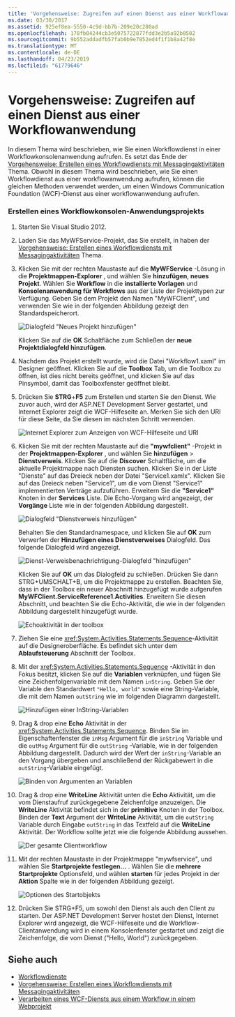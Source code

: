 ```yaml
---
title: 'Vorgehensweise: Zugreifen auf einen Dienst aus einer Workflowanwendung'
ms.date: 03/30/2017
ms.assetid: 925ef8ea-5550-4c9d-bb7b-209e20c280ad
ms.openlocfilehash: 178fb04244cb3e5075722877fdd3e2b5a92b8502
ms.sourcegitcommit: 9b552addadfb57fab0b9e7852ed4f1f1b8a42f8e
ms.translationtype: MT
ms.contentlocale: de-DE
ms.lasthandoff: 04/23/2019
ms.locfileid: "61779646"
---
```

# <a name="how-to-access-a-service-from-a-workflow-application"></a>Vorgehensweise: Zugreifen auf einen Dienst aus einer Workflowanwendung
In diesem Thema wird beschrieben, wie Sie einen Workflowdienst in einer Workflowkonsolenanwendung aufrufen. Es setzt das Ende der [Vorgehensweise: Erstellen eines Workflowdiensts mit Messagingaktivitäten](../../../../docs/framework/wcf/feature-details/how-to-create-a-workflow-service-with-messaging-activities.md) Thema. Obwohl in diesem Thema wird beschrieben, wie Sie einen Workflowdienst aus einer workflowanwendung aufrufen, können die gleichen Methoden verwendet werden, um einen Windows Communication Foundation (WCF)-Dienst aus einer workflowanwendung aufrufen.

### <a name="create-a-workflow-console-application-project"></a>Erstellen eines Workflowkonsolen-Anwendungsprojekts

1. Starten Sie Visual Studio 2012.

2. Laden Sie das MyWFService-Projekt, das Sie erstellt, in haben der [Vorgehensweise: Erstellen eines Workflowdiensts mit Messagingaktivitäten](../../../../docs/framework/wcf/feature-details/how-to-create-a-workflow-service-with-messaging-activities.md) Thema.

3. Klicken Sie mit der rechten Maustaste auf die **MyWFService** -Lösung in die **Projektmappen-Explorer** , und wählen Sie **hinzufügen**, **neues Projekt**. Wählen Sie **Workflow** in die **installierte Vorlagen** und **Konsolenanwendung für Workflows** aus der Liste der Projekttypen zur Verfügung. Geben Sie dem Projekt den Namen "MyWFClient", und verwenden Sie wie in der folgenden Abbildung gezeigt den Standardspeicherort.

     ![Dialogfeld "Neues Projekt hinzufügen"](./media/how-to-access-a-service-from-a-workflow-application/add-new-project-dialog.jpg)

     Klicken Sie auf die **OK** Schaltfläche zum Schließen der **neue Projektdialogfeld hinzufügen**.

4. Nachdem das Projekt erstellt wurde, wird die Datei "Workflow1.xaml" im Designer geöffnet. Klicken Sie auf die **Toolbox** Tab, um die Toolbox zu öffnen, ist dies nicht bereits geöffnet, und klicken Sie auf das Pinsymbol, damit das Toolboxfenster geöffnet bleibt.

5. Drücken Sie **STRG**+**F5** zum Erstellen und starten Sie den Dienst. Wie zuvor auch, wird der ASP.NET Development Server gestartet, und Internet Explorer zeigt die WCF-Hilfeseite an. Merken Sie sich den URI für diese Seite, da Sie diesen im nächsten Schritt verwenden.

     ![Internet Explorer zum Anzeigen von WCF-Hilfeseite und URI](./media/how-to-access-a-service-from-a-workflow-application/ie-wcf-help-page-uri.jpg)

6. Klicken Sie mit der rechten Maustaste auf die **"mywfclient"** -Projekt in der **Projektmappen-Explorer** , und wählen Sie **hinzufügen** > **Dienstverweis**. Klicken Sie auf die **Discover** Schaltfläche, um die aktuelle Projektmappe nach Diensten suchen. Klicken Sie in der Liste "Dienste" auf das Dreieck neben der Datei "Service1.xamlx". Klicken Sie auf das Dreieck neben "Service1", um die vom Dienst "Service1" implementierten Verträge aufzuführen. Erweitern Sie die **"Service1"** Knoten in der **Services** Liste. Die Echo-Vorgang wird angezeigt, der **Vorgänge** Liste wie in der folgenden Abbildung dargestellt.

     ![Dialogfeld "Dienstverweis hinzufügen"](./media/how-to-access-a-service-from-a-workflow-application/add-service-reference.jpg)

     Behalten Sie den Standardnamespace, und klicken Sie auf **OK** zum Verwerfen der **Hinzufügen eines Dienstverweises** Dialogfeld. Das folgende Dialogfeld wird angezeigt.

     ![Dienst-Verweisbenachrichtigung-Dialogfeld "hinzufügen"](./media/how-to-access-a-service-from-a-workflow-application/add-service-reference-dialog.jpg)

     Klicken Sie auf **OK** um das Dialogfeld zu schließen. Drücken Sie dann STRG+UMSCHALT+B, um die Projektmappe zu erstellen. Beachten Sie, dass in der Toolbox ein neuer Abschnitt hinzugefügt wurde aufgerufen **MyWFClient.ServiceReference1.Activities**. Erweitern Sie diesen Abschnitt, und beachten Sie die Echo-Aktivität, die wie in der folgenden Abbildung dargestellt hinzugefügt wurde.

     ![Echoaktivität in der toolbox](./media/how-to-access-a-service-from-a-workflow-application/echo-activity-toolbox.jpg)

7. Ziehen Sie eine <xref:System.Activities.Statements.Sequence>-Aktivität auf die Designeroberfläche. Es befindet sich unter dem **Ablaufsteuerung** Abschnitt der Toolbox.

8. Mit der <xref:System.Activities.Statements.Sequence> -Aktivität in den Fokus besitzt, klicken Sie auf die **Variablen** verknüpfen, und fügen Sie eine Zeichenfolgenvariable mit dem Namen `inString`. Geben Sie der Variable den Standardwert `"Hello, world"` sowie eine String-Variable, die mit dem Namen `outString` wie im folgenden Diagramm dargestellt.

     ![Hinzufügen einer InString-Variablen](./media/how-to-access-a-service-from-a-workflow-application/add-instring-variable.jpg)

9. Drag & drop eine **Echo** Aktivität in der <xref:System.Activities.Statements.Sequence>. Binden Sie im Eigenschaftenfenster die `inMsg` Argument für die `inString` Variable und die `outMsg` Argument für die `outString` -Variable, wie in der folgenden Abbildung dargestellt. Dadurch wird der Wert der `inString`-Variable an den Vorgang übergeben und anschließend der Rückgabewert in die `outString`-Variable eingefügt.

     ![Binden von Argumenten an Variablen](./media/how-to-access-a-service-from-a-workflow-application/bind-arguments-variables.jpg)

10. Drag & drop eine **WriteLine** Aktivität unten die **Echo** Aktivität, um die vom Dienstaufruf zurückgegebene Zeichenfolge anzuzeigen. Die **WriteLine** Aktivität befindet sich in der **primitive** Knoten in der Toolbox. Binden der **Text** Argument der **WriteLine** Aktivität, um die `outString` Variable durch Eingabe `outString` in das Textfeld auf die **WriteLine** Aktivität. Der Workflow sollte jetzt wie die folgende Abbildung aussehen.

     ![Der gesamte Clientworkflow](./media/how-to-access-a-service-from-a-workflow-application/complete-client-workflow.jpg)

11. Mit der rechten Maustaste in der Projektmappe "mywfservice", und wählen Sie **Startprojekte festlegen...** . Wählen Sie die **mehrere Startprojekte** Optionsfeld, und wählen **starten** für jedes Projekt in der **Aktion** Spalte wie in der folgenden Abbildung gezeigt.

     ![Optionen des Startobjekts](./media/how-to-access-a-service-from-a-workflow-application/startup-project-options.jpg)

12. Drücken Sie STRG+F5, um sowohl den Dienst als auch den Client zu starten. Der ASP.NET Development Server hostet den Dienst, Internet Explorer wird angezeigt, die WCF-Hilfeseite und die Workflow-Clientanwendung wird in einem Konsolenfenster gestartet und zeigt die Zeichenfolge, die vom Dienst ("Hello, World") zurückgegeben.

## <a name="see-also"></a>Siehe auch

- [Workflowdienste](../../../../docs/framework/wcf/feature-details/workflow-services.md)
- [Vorgehensweise: Erstellen eines Workflowdiensts mit Messagingaktivitäten](../../../../docs/framework/wcf/feature-details/how-to-create-a-workflow-service-with-messaging-activities.md)
- [Verarbeiten eines WCF-Diensts aus einem Workflow in einem Webprojekt](https://go.microsoft.com/fwlink/?LinkId=207725)
